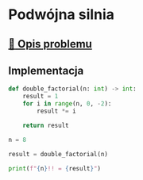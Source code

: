 # Podwójna silnia

## [:link: Opis problemu](../../../../algorithms/integers/double-factorial.md)

## Implementacja

```python linenums="1"
def double_factorial(n: int) -> int:
    result = 1
    for i in range(n, 0, -2):
        result *= i

    return result

n = 8

result = double_factorial(n)

print(f"{n}!! = {result}")
```
